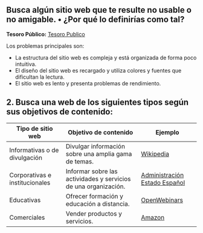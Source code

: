 #


## Busca algún sitio web que te resulte no usable o no amigable. • ¿Por qué lo definirías como tal?

 **Tesoro Público:** [Tesoro Publico](www.tesoro.es)

Los problemas principales son:

- La estructura del sitio web es compleja y está organizada de forma poco intuitiva.
- El diseño del sitio web es recargado y utiliza colores y fuentes que dificultan la lectura.
- El sitio web es lento y presenta problemas de rendimiento.




## 2. Busca una web de los siguientes tipos según sus objetivos de contenido:

| Tipo de sitio web | Objetivo de contenido | Ejemplo |
|---|---|---|
| Informativas o de divulgación | Divulgar información sobre una amplia gama de temas. | [Wikipedia](https://es.wikipedia.org/wiki/) |
| Corporativas e institucionales | Informar sobre las actividades y servicios de una organización. | [Administración Estado Español](https://administracion.gob.es/) |
| Educativas | Ofrecer formación y educación a distancia. | [OpenWebinars](https://openwebinars.net) |
| Comerciales | Vender productos y servicios. | [Amazon](https://www.amazon.es) |

